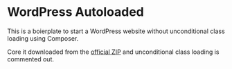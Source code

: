 # WordPress Autoloaded

This is a boierplate to start a WordPress website
without unconditional class loading using Composer.

Core it downloaded from the [official ZIP](https://wordpress.org/download/releases/)
and unconditional class loading is commented out.
